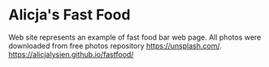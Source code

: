 # Alicja's Fast Food
Web site represents an example of fast food bar web page. All photos were downloaded from free photos repository https://unsplash.com/. 
https://alicjalysien.github.io/fastfood/
